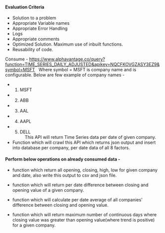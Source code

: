#### Evaluation Criteria 

- Solution to a problem
- Appropriate Variable names
- Appropriate Error Handling
- Logs
- Appropriate comments
- Optimized Solution. Maximum use of inbuilt functions.
- Reusability of code.

Consume -  https://www.alphavantage.co/query?function=TIME_SERIES_DAILY_ADJUSTED&apikey=NQCFKOVGZASY3EZ9&symbol=MSFT
 
Where symbol = MSFT is company name and is configurable.
Below are few example of company names - 
- 1) MSFT
- 2) ABB
- 3) AAL            
- 4) AAPL            
- 5) DELL            
 
 
This API will return Time Series data per date of given company. 
 
- Function which will crawl this API which returns json output and insert into database per company, per date data of all 8 factors.
 
#### Perform below operations on already consumed data -

- function which return all opening, closing, high, low for given company and date, also write this output to csv and json file.

- function which will return per date difference between closing and opening value of a given company.

- function which will calculate per date average of all companies' difference between closing and opening value.

- function which will return maximum number of continuous days where closing value was greater than opening value(where trend is positive) for a given company. 
